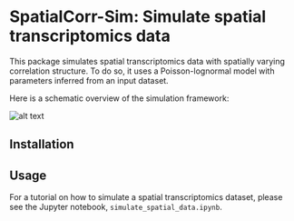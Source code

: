 # SpatialCorr-Sim: Simulate spatial transcriptomics data 

This package simulates spatial transcriptomics data with spatially varying correlation structure. To do so, it uses a Poisson-lognormal model with parameters inferred from an input dataset. 

Here is a schematic overview of the simulation framework:

![alt text](https://raw.githubusercontent.com/mbernste/SpatialCorr-sim/master/imgs/SpatialCorr_sim_figure.png)

## Installation

## Usage

For a tutorial on how to simulate a spatial transcriptomics dataset, please see the Jupyter notebook, `simulate_spatial_data.ipynb`.

